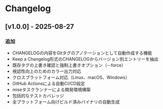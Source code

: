 # Changelog

## [v1.0.0] - 2025-08-27

### 追加

- CHANGELOGの内容をGitタグのアノテーションとして自動作成する機能
- Keep a Changelog形式のCHANGELOGからバージョン別エントリーを抽出
- 既存タグの上書き確認と強制上書きオプション（--force）
- 視認性向上のためのカラー出力対応
- クロスプラットフォーム対応（Linux、macOS、Windows）
- GitHub Actionsによる自動CI/CD設定
- miseタスクランナーによる開発環境構築
- 包括的なテストカバレッジ
- 全プラットフォーム向けビルド済みバイナリの自動生成
